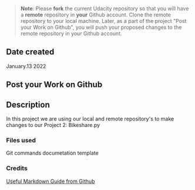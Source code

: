 >**Note**: Please **fork** the current Udacity repository so that you will have a **remote** repository in **your** Github account. Clone the remote repository to your local machine. Later, as a part of the project "Post your Work on Github", you will push your proposed changes to the remote repository in your Github account.

## Date created
January.13 2022

## Post your Work on Github

## Description
In this project we are using our local and remote repository's to make changes to our Project 2: Bikeshare.py 

### Files used
Git commands documetation template

### Credits
[Useful Markdown Guide from Github](https://docs.github.com/en/github/writing-on-github/getting-started-with-writing-and-formatting-on-github/basic-writing-and-formatting-syntax)


